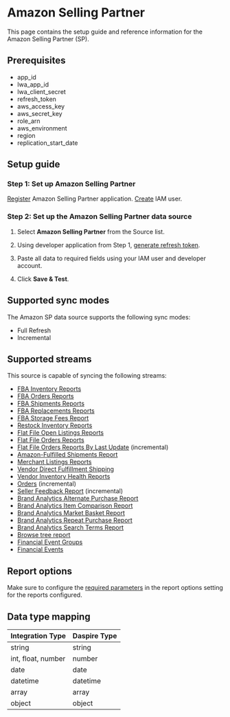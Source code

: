 # Amazon Selling Partner

This page contains the setup guide and reference information for the Amazon Selling Partner (SP).

## Prerequisites

* app\_id
* lwa\_app\_id
* lwa\_client\_secret
* refresh\_token
* aws\_access\_key
* aws\_secret\_key
* role\_arn
* aws\_environment
* region
* replication\_start\_date

## Setup guide

### Step 1: Set up Amazon Selling Partner

[Register](https://developer-docs.amazon.com/sp-api/docs/registering-your-application) Amazon Selling Partner application. [Create](https://docs.aws.amazon.com/general/latest/gr/aws-sec-cred-types.html) IAM user.

### Step 2: Set up the Amazon Selling Partner data source

1. Select **Amazon Selling Partner** from the Source list.

2. Using developer application from Step 1, [generate refresh token](https://developer-docs.amazon.com/sp-api/docs/self-authorizationhttps://developer-docs.amazon.com/sp-api/docs/self-authorization).

3. Paste all data to required fields using your IAM user and developer account.

4. Click **Save & Test**.

## Supported sync modes

The Amazon SP data source supports the following sync modes:

* Full Refresh
* Incremental

## Supported streams

This source is capable of syncing the following streams:

* [FBA Inventory Reports](https://sellercentral.amazon.com/gp/help/200740930)
* [FBA Orders Reports](https://sellercentral.amazon.com/gp/help/help.html?itemID=200989110)
* [FBA Shipments Reports](https://sellercentral.amazon.com/gp/help/help.html?itemID=200989100)
* [FBA Replacements Reports](https://sellercentral.amazon.com/help/hub/reference/200453300)
* [FBA Storage Fees Report](https://sellercentral.amazon.com/help/hub/reference/G202086720)
* [Restock Inventory Reports](https://sellercentral.amazon.com/help/hub/reference/202105670)
* [Flat File Open Listings Reports](https://developer-docs.amazon.com/sp-api/docs/reports-api-v2021-06-30-reference)
* [Flat File Orders Reports](https://developer-docs.amazon.com/sp-api/docs/reports-api-v2021-06-30-reference)
* [Flat File Orders Reports By Last Update](https://developer-docs.amazon.com/sp-api/docs/reports-api-v2021-06-30-reference) (incremental)
* [Amazon-Fulfilled Shipments Report](https://developer-docs.amazon.com/sp-api/docs/reports-api-v2021-06-30-reference)
* [Merchant Listings Reports](https://developer-docs.amazon.com/sp-api/docs/reports-api-v2021-06-30-reference)
* [Vendor Direct Fulfillment Shipping](https://developer-docs.amazon.com/sp-api/docs/vendor-direct-fulfillment-shipping-api-v1-reference)
* [Vendor Inventory Health Reports](https://developer-docs.amazon.com/sp-api/docs/reports-api-v2021-06-30-reference)
* [Orders](https://developer-docs.amazon.com/sp-api/docs/orders-api-v0-reference) (incremental)
* [Seller Feedback Report](https://developer-docs.amazon.com/sp-api/docs/reports-api-v2021-06-30-reference) (incremental)
* [Brand Analytics Alternate Purchase Report](https://developer-docs.amazon.com/sp-api/docs/report-type-values#brand-analytics-reports)
* [Brand Analytics Item Comparison Report](https://developer-docs.amazon.com/sp-api/docs/report-type-values#brand-analytics-reports)
* [Brand Analytics Market Basket Report](https://developer-docs.amazon.com/sp-api/docs/report-type-values#brand-analytics-reports)
* [Brand Analytics Repeat Purchase Report](https://developer-docs.amazon.com/sp-api/docs/report-type-values#brand-analytics-reports)
* [Brand Analytics Search Terms Report](https://developer-docs.amazon.com/sp-api/docs/report-type-values#brand-analytics-reports)
* [Browse tree report](https://github.com/amzn/selling-partner-api-docs/blob/main/references/reports-api/reporttype-values.md#browse-tree-report)
* [Financial Event Groups](https://developer-docs.amazon.com/sp-api/docs/finances-api-reference#get-financesv0financialeventgroups)
* [Financial Events](https://developer-docs.amazon.com/sp-api/docs/finances-api-reference#get-financesv0financialevents)

## Report options

Make sure to configure the [required parameters](https://developer-docs.amazon.com/sp-api/docs/report-type-values) in the report options setting for the reports configured.

## Data type mapping

| **Integration Type** | **Daspire Type** |
| --- | --- |
| string | string |
| int, float, number | number |
| date | date |
| datetime | datetime |
| array | array |
| object | object |